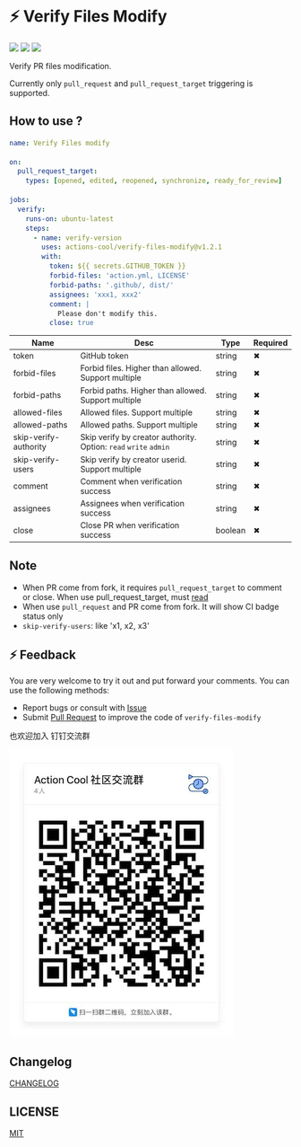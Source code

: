 # ⚡ Verify Files Modify

![](https://img.shields.io/github/workflow/status/actions-cool/verify-files-modify/CI?style=flat-square)
[![](https://img.shields.io/badge/marketplace-verify--files--modify-blueviolet?style=flat-square)](https://github.com/marketplace/actions/verify-files-modify)
[![](https://img.shields.io/github/v/release/actions-cool/verify-files-modify?style=flat-square&color=orange)](https://github.com/actions-cool/verify-files-modify/releases)

Verify PR files modification.

Currently only `pull_request` and `pull_request_target` triggering is supported.

## How to use ?

```yml
name: Verify Files modify

on:
  pull_request_target:
    types: [opened, edited, reopened, synchronize, ready_for_review]

jobs:
  verify:
    runs-on: ubuntu-latest
    steps:
      - name: verify-version
        uses: actions-cool/verify-files-modify@v1.2.1
        with:
          token: ${{ secrets.GITHUB_TOKEN }}
          forbid-files: 'action.yml, LICENSE'
          forbid-paths: '.github/, dist/'
          assignees: 'xxx1, xxx2'
          comment: |
            Please don't modify this.
          close: true
```

| Name | Desc | Type | Required |
| -- | -- | -- | -- |
| token | GitHub token | string | ✖ |
| forbid-files | Forbid files. Higher than allowed. Support multiple | string | ✖ |
| forbid-paths | Forbid paths. Higher than allowed. Support multiple | string | ✖ |
| allowed-files | Allowed files. Support multiple | string | ✖ |
| allowed-paths | Allowed paths. Support multiple | string | ✖ |
| skip-verify-authority | Skip verify by creator authority. Option: `read` `write` `admin` | string | ✖ |
| skip-verify-users | Skip verify by creator userid. Support multiple | string | ✖ |
| comment | Comment when verification success | string | ✖ |
| assignees | Assignees when verification success | string | ✖ |
| close | Close PR when verification success | boolean | ✖ |

## Note

- When PR come from fork, it requires `pull_request_target` to comment or close. When use pull_request_target, must [read](https://docs.github.com/en/actions/reference/events-that-trigger-workflows#pull_request_target)
- When use `pull_request` and PR come from fork. It will show CI badge status only
- `skip-verify-users`: like 'x1, x2, x3'

## ⚡ Feedback

You are very welcome to try it out and put forward your comments. You can use the following methods:

- Report bugs or consult with [Issue](https://github.com/actions-cool/verify-files-modify/issues)
- Submit [Pull Request](https://github.com/actions-cool/verify-files-modify/pulls) to improve the code of `verify-files-modify`

也欢迎加入 钉钉交流群

![](https://github.com/actions-cool/resources/blob/main/dingding.jpeg?raw=true)

## Changelog

[CHANGELOG](./CHANGELOG.md)

## LICENSE

[MIT](./LICENSE)
